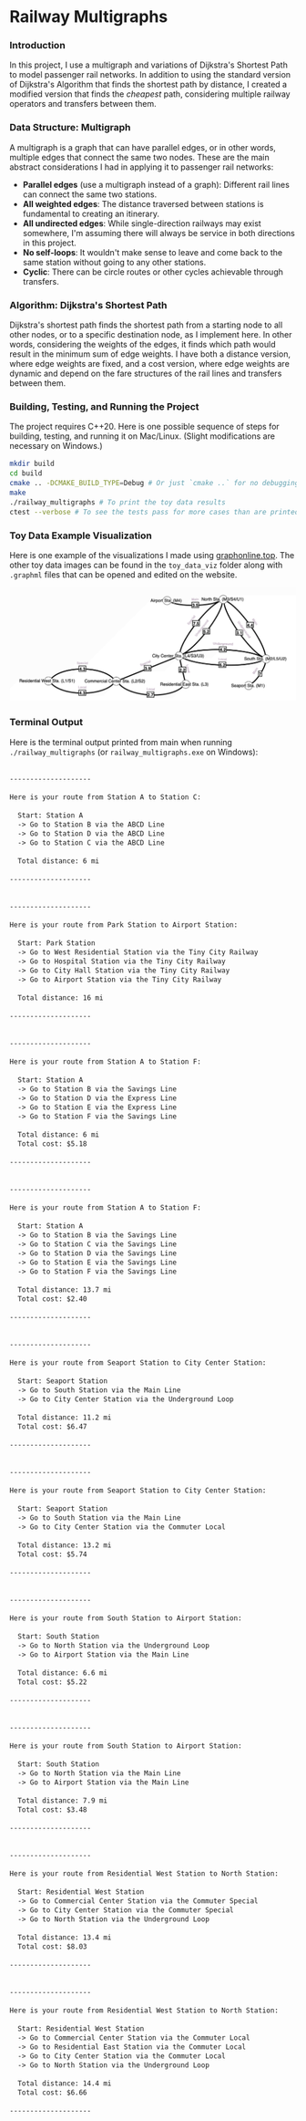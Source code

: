 # Railway Multigraphs

### Introduction

In this project, I use a multigraph and variations of Dijkstra's Shortest Path to model passenger rail networks. In addition to using the standard version of Dijkstra's Algorithm that finds the shortest path by distance, I created a modified version that finds the *cheapest* path, considering multiple railway operators and transfers between them.

### Data Structure: Multigraph

A multigraph is a graph that can have parallel edges, or in other words, multiple edges that connect the same two nodes. These are the main abstract considerations I had in applying it to passenger rail networks:

- **Parallel edges** (use a multigraph instead of a graph): Different rail lines can connect the same two stations.
- **All weighted edges**: The distance traversed between stations is fundamental to creating an itinerary.
- **All undirected edges**: While single-direction railways may exist somewhere, I'm assuming there will always be service in both directions in this project.
- **No self-loops**: It wouldn't make sense to leave and come back to the same station without going to any other stations.
- **Cyclic**: There can be circle routes or other cycles achievable through transfers.

### Algorithm: Dijkstra's Shortest Path

Dijkstra's shortest path finds the shortest path from a starting node to all other nodes, or to a specific destination node, as I implement here. In other words, considering the weights of the edges, it finds which path would result in the minimum sum of edge weights. I have both a distance version, where edge weights are fixed, and a cost version, where edge weights are dynamic and depend on the fare structures of the rail lines and transfers between them.

### Building, Testing, and Running the Project

The project requires C++20. Here is one possible sequence of steps for building, testing, and running it on Mac/Linux. (Slight modifications are necessary on Windows.)

```zsh
mkdir build
cd build
cmake .. -DCMAKE_BUILD_TYPE=Debug # Or just `cmake ..` for no debugging
make
./railway_multigraphs # To print the toy data results
ctest --verbose # To see the tests pass for more cases than are printed
```

### Toy Data Example Visualization

Here is one example of the visualizations I made using [graphonline.top](https://graphonline.top). The other toy data images can be found in the `toy_data_viz` folder along with `.graphml` files that can be opened and edited on the website.

![multigraph_city](./toy_data_viz/real_multigraph_city.png)

### Terminal Output

Here is the terminal output printed from main when running `./railway_multigraphs` (or `railway_multigraphs.exe` on Windows):

```

--------------------

Here is your route from Station A to Station C:

  Start: Station A
  -> Go to Station B via the ABCD Line
  -> Go to Station D via the ABCD Line
  -> Go to Station C via the ABCD Line

  Total distance: 6 mi

--------------------


--------------------

Here is your route from Park Station to Airport Station:

  Start: Park Station
  -> Go to West Residential Station via the Tiny City Railway
  -> Go to Hospital Station via the Tiny City Railway
  -> Go to City Hall Station via the Tiny City Railway
  -> Go to Airport Station via the Tiny City Railway

  Total distance: 16 mi

--------------------


--------------------

Here is your route from Station A to Station F:

  Start: Station A
  -> Go to Station B via the Savings Line
  -> Go to Station D via the Express Line
  -> Go to Station E via the Express Line
  -> Go to Station F via the Savings Line

  Total distance: 6 mi
  Total cost: $5.18

--------------------


--------------------

Here is your route from Station A to Station F:

  Start: Station A
  -> Go to Station B via the Savings Line
  -> Go to Station C via the Savings Line
  -> Go to Station D via the Savings Line
  -> Go to Station E via the Savings Line
  -> Go to Station F via the Savings Line

  Total distance: 13.7 mi
  Total cost: $2.40

--------------------


--------------------

Here is your route from Seaport Station to City Center Station:

  Start: Seaport Station
  -> Go to South Station via the Main Line
  -> Go to City Center Station via the Underground Loop

  Total distance: 11.2 mi
  Total cost: $6.47

--------------------


--------------------

Here is your route from Seaport Station to City Center Station:

  Start: Seaport Station
  -> Go to South Station via the Main Line
  -> Go to City Center Station via the Commuter Local

  Total distance: 13.2 mi
  Total cost: $5.74

--------------------


--------------------

Here is your route from South Station to Airport Station:

  Start: South Station
  -> Go to North Station via the Underground Loop
  -> Go to Airport Station via the Main Line

  Total distance: 6.6 mi
  Total cost: $5.22

--------------------


--------------------

Here is your route from South Station to Airport Station:

  Start: South Station
  -> Go to North Station via the Main Line
  -> Go to Airport Station via the Main Line

  Total distance: 7.9 mi
  Total cost: $3.48

--------------------


--------------------

Here is your route from Residential West Station to North Station:

  Start: Residential West Station
  -> Go to Commercial Center Station via the Commuter Special
  -> Go to City Center Station via the Commuter Special
  -> Go to North Station via the Underground Loop

  Total distance: 13.4 mi
  Total cost: $8.03

--------------------


--------------------

Here is your route from Residential West Station to North Station:

  Start: Residential West Station
  -> Go to Commercial Center Station via the Commuter Local
  -> Go to Residential East Station via the Commuter Local
  -> Go to City Center Station via the Commuter Local
  -> Go to North Station via the Underground Loop

  Total distance: 14.4 mi
  Total cost: $6.66

--------------------

```
